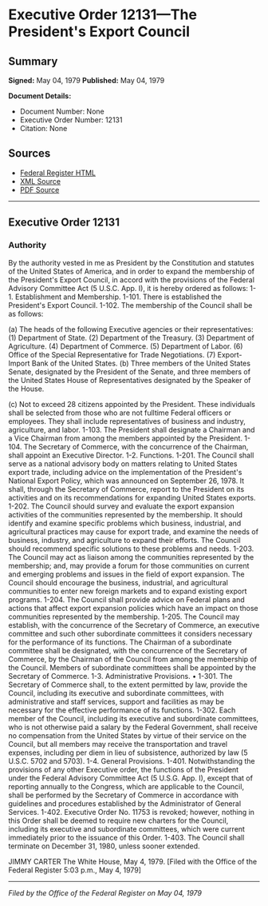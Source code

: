 # Executive Order 12131—The President's Export Council

## Summary

**Signed:** May 04, 1979
**Published:** May 04, 1979

**Document Details:**
- Document Number: None
- Executive Order Number: 12131
- Citation: None

## Sources
- [Federal Register HTML](https://www.presidency.ucsb.edu/documents/executive-order-12131-the-presidents-export-council)
- [XML Source](None)
- [PDF Source](None)

---

## Executive Order 12131

### Authority

By the authority vested in me as President by the Constitution and statutes of the United States of America, and in order to expand the membership of the President's Export Council, in accord with the provisions of the Federal Advisory Committee Act (5 U.S.C. App. I), it is hereby ordered as follows:
1-1. Establishment and Membership.
1-101. There is established the President's Export Council.
1-102. The membership of the Council shall be as follows:

(a) The heads of the following Executive agencies or their representatives:
    (1) Department of State.
    (2) Department of the Treasury.
    (3) Department of Agriculture.
    (4) Department of Commerce.
    (5) Department of Labor.
    (6) Office of the Special Representative for Trade Negotiations.
    (7) Export-Import Bank of the United States.
(b) Three members of the United States Senate, designated by the President of the Senate, and three members of the United States House of Representatives designated by the Speaker of the House.

(c) Not to exceed 28 citizens appointed by the President. These individuals shall be selected from those who are not fulltime Federal officers or employees. They shall include representatives of business and industry, agriculture, and labor.
1-103. The President shall designate a Chairman and a Vice Chairman from among the members appointed by the President.
1-104. The Secretary of Commerce, with the concurrence of the Chairman, shall appoint an Executive Director.
1-2. Functions.
1-201. The Council shall serve as a national advisory body on matters relating to United States export trade, including advice on the implementation of the President's National Export Policy, which was announced on September 26, 1978. It shall, through the Secretary of Commerce, report to the President on its activities and on its recommendations for expanding United States exports.
1-202. The Council should survey and evaluate the export expansion activities of the communities represented by the membership. It should identify and examine specific problems which business, industrial, and agricultural practices may cause for export trade, and examine the needs of business, industry, and agriculture to expand their efforts. The Council should recommend specific solutions to these problems and needs.
1-203. The Council may act as liaison among the communities represented by the membership; and, may provide a forum for those communities on current and emerging problems and issues in the field of export expansion. The Council should encourage the business, industrial, and agricultural communities to enter new foreign markets and to expand existing export programs.
1-204. The Council shall provide advice on Federal plans and actions that affect export expansion policies which have an impact on those communities represented by the membership.
1-205. The Council may establish, with the concurrence of the Secretary of Commerce, an executive committee and such other subordinate committees it considers necessary for the performance of its functions. The Chairman of a subordinate committee shall be designated, with the concurrence of the Secretary of Commerce, by the Chairman of the Council from among the membership of the Council. Members of subordinate committees shall be appointed by the Secretary of Commerce.
1-3. Administrative Provisions.
• 1-301. The Secretary of Commerce shall, to the extent permitted by law, provide the Council, including its executive and subordinate committees, with administrative and staff services, support and facilities as may be necessary for the effective performance of its functions.
1-302. Each member of the Council, including its executive and subordinate committees, who is not otherwise paid a salary by the Federal Government, shall receive no compensation from the United States by virtue of their service on the Council, but all members may receive the transportation and travel expenses, including per diem in lieu of subsistence, authorized by law (5 U.S.C. 5702 and 5703).
1-4. General Provisions.
1-401. Notwithstanding the provisions of any other Executive order, the functions of the President under the Federal Advisory Committee Act (5 U.S.G. App. I), except that of reporting annually to the Congress, which are applicable to the Council, shall be performed by the Secretary of Commerce in accordance with guidelines and procedures established by the Administrator of General Services.
1-402. Executive Order No. 11753 is revoked; however, nothing in this Order shall be deemed to require new charters for the Council, including its executive and subordinate committees, which were current immediately prior to the issuance of this Order.
1-403. The Council shall terminate on December 31, 1980, unless sooner extended.

JIMMY CARTER
The White House,
May 4, 1979.
[Filed with the Office of the Federal Register 5:03 p.m., May 4, 1979]

---

*Filed by the Office of the Federal Register on May 04, 1979*
